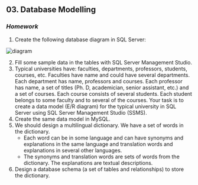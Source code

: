 ## 03. Database Modelling
### _Homework_

1.	Create the following database diagram in SQL Server:

![diagram](imgs/diagram.png)

2.	Fill some sample data in the tables with SQL Server Management Studio.
3.	Typical universities have: faculties, departments, professors, students, courses, etc. Faculties have name and could have several departments. Each department has name, professors and courses. Each professor has name, a set of titles (Ph. D, academician, senior assistant, etc.) and a set of courses. Each course consists of several students. Each student belongs to some faculty and to several of the courses. Your task is to create a data model (E/R diagram) for the typical university in SQL Server using SQL Server Management Studio (SSMS).
4.	Create the same data model in MySQL.
5.	We should design a multilingual dictionary. We have a set of words in the dictionary.
	*	Each word can be in some language and can have synonyms and explanations in the same language and translation words and explanations in several other languages.
	*	The synonyms and translation words are sets of words from the dictionary. The explanations are textual descriptions.
6.  Design a database schema (a set of tables and relationships) to store the dictionary.